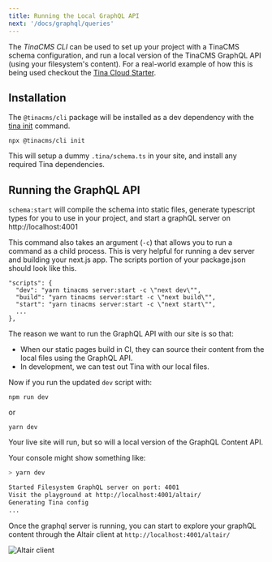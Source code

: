 ```yaml
---
title: Running the Local GraphQL API
next: '/docs/graphql/queries'
---
```


The _TinaCMS CLI_ can be used to set up your project with a TinaCMS schema configuration, and run a local version of the TinaCMS GraphQL API (using your filesystem's content). For a real-world example of how this is being used checkout the [Tina Cloud Starter](https://github.com/tinacms/tina-cloud-starter).

## Installation

The `@tinacms/cli` package will be installed as a dev dependency with the [tina init](/docs/setup-overview/#manual-setup-on-an-existing-site) command.

```bash,copy
npx @tinacms/cli init
```

This will setup a dummy `.tina/schema.ts` in your site, and install any required Tina dependencies.

## Running the GraphQL API

`schema:start` will compile the schema into static files, generate typescript types for you to use in your project, and start a graphQL server on http://localhost:4001

This command also takes an argument (`-c`) that allows you to run a command as a child process. This is very helpful for running a dev server and building your next.js app. The scripts portion of your package.json should look like this.

```json,copy
"scripts": {
  "dev": "yarn tinacms server:start -c \"next dev\"",
  "build": "yarn tinacms server:start -c \"next build\"",
  "start": "yarn tinacms server:start -c \"next start\"",
  ...
},
```

The reason we want to run the GraphQL API with our site is so that:

- When our static pages build in CI, they can source their content from the local files using the GraphQL API.
- In development, we can test out Tina with our local files.

Now if you run the updated `dev` script with:

```bash,copy
npm run dev
```

or

```bash,copy
yarn dev
```

Your live site will run, but so will a local version of the GraphQL Content API.

Your console might show something like:

```sh
> yarn dev

Started Filesystem GraphQL server on port: 4001
Visit the playground at http://localhost:4001/altair/
Generating Tina config
...
```

Once the graphql server is running, you can start to explore your graphQL content through the Altair client at `http://localhost:4001/altair/`

![Altair client](https://res.cloudinary.com/forestry-demo/image/upload/v1645712822/tina-io/docs/altair_doc.gif)
